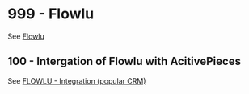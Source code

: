 # 999 - Flowlu

See [Flowlu](https://www.flowlu.com/)

## 100 - Intergation of Flowlu with AcitivePieces

See [FLOWLU - Integration (popular CRM)](https://community.activepieces.com/t/flowlu-integration-popular-crm/512/28)
